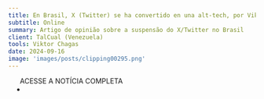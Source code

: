 ```yaml
---
title: En Brasil, X (Twitter) se ha convertido en una alt-tech, por Viktor Chagas
subtitle: Online
summary: Artigo de opinião sobre a suspensão do X/Twitter no Brasil
client: TalCual (Venezuela)
tools: Viktor Chagas
date: 2024-09-16
image: 'images/posts/clipping00295.png'
---
```


<div class="post__share"><ul class="share__list list-reset">ACESSE A NOTÍCIA COMPLETA<li class="share__item" style="margin-left: 10px"><a class="share__link share__facebook" style="background: #fa5657" href="https://talcualdigital.com/en-brasil-x-twitter-se-ha-convertido-en-una-alt-tech-por-viktor-chagas/" title="Link" rel="nofolow"><i class="fa-solid fa-link"></i></a></li></ul></div>
<!-- <div class="gallery-box"><div class="gallery"><img src="/clipping/images/example-1.jpg" loading="lazy" alt="Project"><img src="/clipping/images/example-2.jpg" loading="lazy" alt="Project"></div><em>Gallery / <a href="https://www.freepik.com/" target="_blank">Freepic</a></em></div> -->
